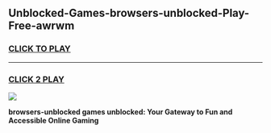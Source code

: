 
## Unblocked-Games-browsers-unblocked-Play-Free-awrwm
<h3>
<a href="https://premium76.site?title=browsers-unblocked&ref=12A">CLICK TO PLAY</a></h3>
<hr>

<h3>
<a href="https://premium76.site?title=browsers-unblocked&ref=12A">CLICK 2 PLAY</a>
  
</h3>

<a href="https://premium76.site?title=browsers-unblocked&ref=12A"><img src="https://clearcache.store/games.png"></a>


**browsers-unblocked games unblocked: Your Gateway to Fun and Accessible Online Gaming**
